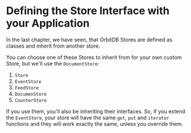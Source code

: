 # Defining the Store Interface with your Application
In the last chapter, we have seen, that OrbitDB
Stores are defined as classes and inherit
from another store.

You can choose one of these Stores to inherit from for
your own custom Store, but we'll use the `DocumentStore`:

1. `Store`
2. `EventStore`
3. `FeedStore`
4. `DocumenStore`
5. `CounterStore`

If you use them, you'll also be inheriting their
interfaces.
So, if you extend the `EventStore`, your
store will have the same `get`, `put` and `iterator`
functions and they will work exactly the same,
unless you override them.

